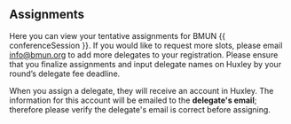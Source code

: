 ## Assignments

Here you can view your tentative assignments for BMUN {{ conferenceSession }}. If you would like to request more slots, please email [info@bmun.org](mailto:info@bmun.org) to add more delegates to your registration. Please ensure that you finalize assignments and input delegate names on Huxley by your round’s delegate fee deadline.

When you assign a delegate, they will receive an account in Huxley.
The information for this account will be emailed to the **delegate's email**;
therefore please verify the delegate's email is correct before assigning.
